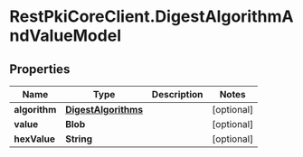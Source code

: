 # RestPkiCoreClient.DigestAlgorithmAndValueModel

## Properties
Name | Type | Description | Notes
------------ | ------------- | ------------- | -------------
**algorithm** | [**DigestAlgorithms**](DigestAlgorithms.md) |  | [optional] 
**value** | **Blob** |  | [optional] 
**hexValue** | **String** |  | [optional] 
